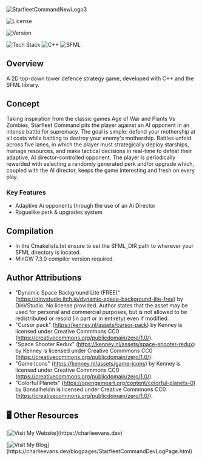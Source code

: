 ![StarfleetCommandNewLogo3](https://github.com/user-attachments/assets/2d1ebc15-5fdd-4a68-9852-65d49c536893)

![License](https://img.shields.io/badge/License-TBC-blue?style=flat)

![Version](https://img.shields.io/badge/Version-0.3.0-green?style=flat)

![Tech Stack](https://img.shields.io/badge/-Tech%20Stack-555555?style=flat) ![C++](https://img.shields.io/badge/C++-00599C?style=flat&logo=c%2B%2B&logoColor=white) ![SFML](https://img.shields.io/badge/SFML-green?style=flat&logo=sfml&logoColor=white)

## Overview
A 2D top-down tower defence strategy game, developed with C++ and the SFML library.

## Concept
Taking inspiration from the classic games Age of War and Plants Vs Zombies, Starfleet Command pits the player against an AI opponent in an intense battle for supremacy. The goal is simple: defend your mothership at all costs while battling to destroy your enemy's mothership. Battles unfold across five lanes, in which the player must strategically deploy starships, manage resources, and make tactical decisions in real-time to defeat their adaptive, AI director-controlled opponent. The player is periodically rewarded with selecting a randomly generated perk and/or upgrade which, coupled with the AI director, keeps the game interesting and fresh on every play.

### Key Features
- Adaptive Ai opponents through the use of an Ai Director
- Roguelike perk & upgrades system

## Compilation
- In the Cmakelists.txt ensure to set the SFML_DIR path to wherever your SFML directory is located. 
- MinGW 7.3.0 compiler version required.

## Author Attributions
- "Dynamic Space Background Lite (FREE)" (https://dinvstudio.itch.io/dynamic-space-background-lite-free) by DinVStudio. No license provided. Author states that the asset may be used for personal and commercial purposes, but is not allowed to be redistributed or resold (in part or in entirety) even if modified.
- "Cursor pack" (https://kenney.nl/assets/cursor-pack) by Kenney is licensed under Creative Commmons CC0 (https://creativecommons.org/publicdomain/zero/1.0/).
- "Space Shooter Redux" (https://kenney.nl/assets/space-shooter-redux) by Kenney is licensed under Creative Commmons CC0 (https://creativecommons.org/publicdomain/zero/1.0/).
- "Game Icons" (https://kenney.nl/assets/game-icons) by Kenney is licensed under Creative Commmons CC0 (https://creativecommons.org/publicdomain/zero/1.0/).
- "Colorful Planets" (https://opengameart.org/content/colorful-planets-0) by Bonsaiheldin is licensed under Creative Commmons CC0 (https://creativecommons.org/publicdomain/zero/1.0/).

## 🖥️ Other Resources
[![Visit My Website](https://img.shields.io/badge/My%20Portfolio-charlieevans.dev-blue?)](https://charlieevans.dev)

[![Visit My Blog](https://img.shields.io/badge/Blog-StarfleetCommandDevLogPage-blue?)](https://charlieevans.dev/blogpages/StarfleetCommandDevLogPage.html)
